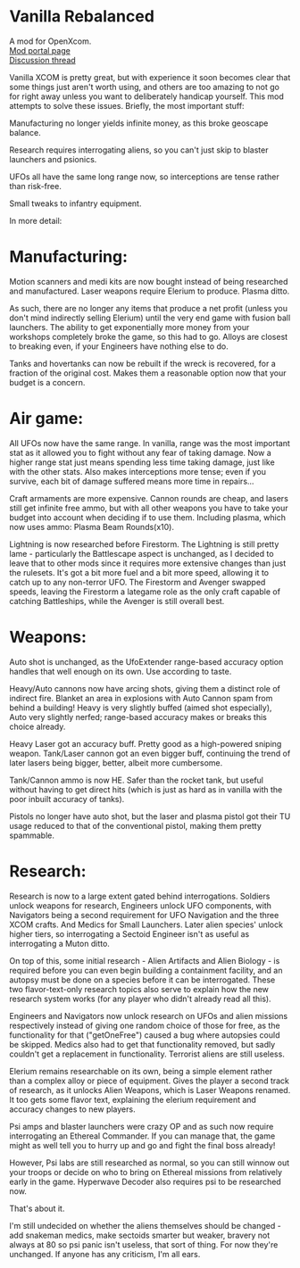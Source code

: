 # Vanilla Rebalanced
A mod for OpenXcom.  
[Mod portal page](http://www.openxcom.com/mod/vanilla-rebalanced)  
[Discussion thread](http://openxcom.org/forum/index.php/topic,3509.0.html)

Vanilla XCOM is pretty great, but with experience it soon becomes clear that some things just aren't worth using, and others are too amazing to not go for right away unless you want to deliberately handicap yourself. This mod attempts to solve these issues. Briefly, the most important stuff:

Manufacturing no longer yields infinite money, as this broke geoscape balance.

Research requires interrogating aliens, so you can't just skip to blaster launchers and psionics.

UFOs all have the same long range now, so interceptions are tense rather than risk-free. 

Small tweaks to infantry equipment.



In more detail:

# Manufacturing:

Motion scanners and medi kits are now bought instead of being researched and manufactured. Laser weapons require Elerium to produce. Plasma ditto.

As such, there are no longer any items that produce a net profit (unless you don't mind indirectly selling Elerium) until the very end game with fusion ball launchers. The ability to get exponentially more money from your workshops completely broke the game, so this had to go. Alloys are closest to breaking even, if your Engineers have nothing else to do.

Tanks and hovertanks can now be rebuilt if the wreck is recovered, for a fraction of the original cost. Makes them a reasonable option now that your budget is a concern.



# Air game:

All UFOs now have the same range. In vanilla, range was the most important stat as it allowed you to fight without any fear of taking damage. Now a higher range stat just means spending less time taking damage, just like with the other stats. Also makes interceptions more tense; even if you survive, each bit of damage suffered means more time in repairs...

Craft armaments are more expensive. Cannon rounds are cheap, and lasers still get infinite free ammo, but with all other weapons you have to take your budget into account when deciding if to use them. Including plasma, which now uses ammo: Plasma Beam Rounds(x10).

Lightning is now researched before Firestorm. The Lightning is still pretty lame - particularly the Battlescape aspect is unchanged, as I decided to leave that to other mods since it requires more extensive changes than just the rulesets. It's got a bit more fuel and a bit more speed, allowing it to catch up to any non-terror UFO. The Firestorm and Avenger swapped speeds, leaving the Firestorm a lategame role as the only craft capable of catching Battleships, while the Avenger is still overall best.



# Weapons:

Auto shot is unchanged, as the UfoExtender range-based accuracy option handles that well enough on its own. Use according to taste.

Heavy/Auto cannons now have arcing shots, giving them a distinct role of indirect fire. Blanket an area in explosions with Auto Cannon spam from behind a building! Heavy is very slightly buffed (aimed shot especially), Auto very slightly nerfed; range-based accuracy makes or breaks this choice already.

Heavy Laser got an accuracy buff. Pretty good as a high-powered sniping weapon. Tank/Laser cannon got an even bigger buff, continuing the trend of later lasers being bigger, better, albeit more cumbersome.

Tank/Cannon ammo is now HE. Safer than the rocket tank, but useful without having to get direct hits (which is just as hard as in vanilla with the poor inbuilt accuracy of tanks).

Pistols no longer have auto shot, but the laser and plasma pistol got their TU usage reduced to that of the conventional pistol, making them pretty spammable.



# Research:

Research is now to a large extent gated behind interrogations. Soldiers unlock weapons for research, Engineers unlock UFO components, with Navigators being a second requirement for UFO Navigation and the three XCOM crafts. And Medics for Small Launchers. Later alien species' unlock higher tiers, so interrogating a Sectoid Engineer isn't as useful as interrogating a Muton ditto.

On top of this, some initial research - Alien Artifacts and Alien Biology - is required before you can even begin building a containment facility, and an autopsy must be done on a species before it can be interrogated. These two flavor-text-only research topics also serve to explain how the new research system works (for any player who didn't already read all this).

Engineers and Navigators now unlock research on UFOs and alien missions respectively instead of giving one random choice of those for free, as the functionality for that ("getOneFree") caused a bug where autopsies could be skipped. Medics also had to get that functionality removed, but sadly couldn't get a replacement in functionality. Terrorist aliens are still useless.

Elerium remains researchable on its own, being a simple element rather than a complex alloy or piece of equipment. Gives the player a second track of research, as it unlocks Alien Weapons, which is Laser Weapons renamed. It too gets some flavor text, explaining the elerium requirement and accuracy changes to new players.

Psi amps and blaster launchers were crazy OP and as such now require interrogating an Ethereal Commander. If you can manage that, the game might as well tell you to hurry up and go and fight the final boss already!

However, Psi labs are still researched as normal, so you can still winnow out your troops or decide on who to bring on Ethereal missions from relatively early in the game. Hyperwave Decoder also requires psi to be researched now.



That's about it.

I'm still undecided on whether the aliens themselves should be changed - add snakeman medics, make sectoids smarter but weaker, bravery not always at 80 so psi panic isn't useless, that sort of thing. For now they're unchanged. If anyone has any criticism, I'm all ears.
